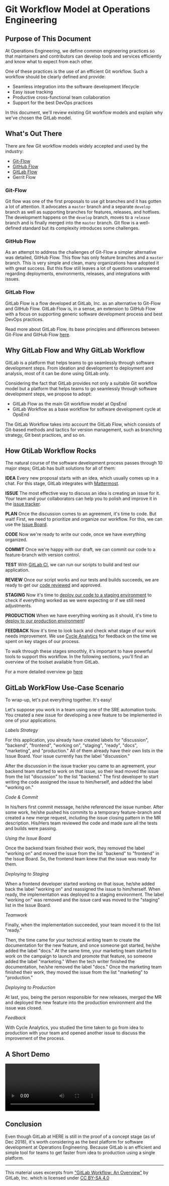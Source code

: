# Git Workflow Model at Operations Engineering

## Purpose of This Document

At Operations Engineering, we define common engineering practices so that maintainers and contributors can develop tools
 and services efficiently and know what to expect from each other. 

One of these practices is the use of an efficient Git workflow. Such a workflow should be clearly defined and provide:

 * Seamless integration into the software development lifecycle
 * Easy issue tracking 
 * Productive cross-functional team collaboration
 * Support for the best DevOps practices
 
In this document, we'll review existing Git workflow models and explain why we've chosen the GitLab model.

## What's Out There

There are few Git workflow models widely accepted and used by the industry:
* [Git-Flow](http://nvie.com/posts/a-successful-git-branching-model/)
* [GitHub Flow](http://scottchacon.com/2011/08/31/github-flow.html) 
* [GitLab Flow](https://docs.gitlab.com/ee/workflow/gitlab_flow.html)
* Gerrit Flow

### Git-Flow

Git flow was one of the first proposals to use git branches and it has gotten a lot of attention. It advocates a `master` 
branch and a separate `develop` branch as well as supporting branches for features, releases, and hotfixes. The development
 happens on the `develop` branch, moves to a `release` branch and is finally merged into the `master` branch. Git flow is a 
 well-defined standard but its complexity introduces some challenges.

### GitHub Flow

As an attempt to address the challenges of Git-Flow a simpler alternative was detailed, GitHub Flow. This flow has only 
feature branches and a `master` branch. This is very simple and clean, many organizations have adopted it with great 
success. But this flow still leaves a lot of questions unanswered regarding deployments, environments, releases, and 
integrations with issues.

### GitLab Flow

GitLab Flow is a flow developed at GitLab, Inc. as an alternative to Git-Flow and GitHub Flow. GitLab Flow is, 
in a sense, an extension to GitHub Flow with a focus on supporting generic software development process and best DevOps 
practices. 

Read more about GitLab Flow, its base principles and differences between Git-Flow and GitHub Flow 
[here](https://docs.gitlab.com/ee/workflow/gitlab_flow.html).
 
## Why GitLab Flow and Why GitLab Workflow

GitLab is a platform that helps teams to go seamlessly through software development steps. From ideation and development to deployment and analysis, most of it can be done using GitLab only.

Considering the fact that GitLab provides not only a suitable Git workflow model but a platform that helps teams to go 
seamlessly through software development steps, we propose to adopt:
 * GitLab Flow as the main Git workflow model at OpsEnd
 * GitLab Workflow as a base workflow for software development cycle at OpsEnd  

The GitLab Workflow takes into account the GitLab Flow, which consists of Git-based methods and tactics for version management, such as branching strategy, Git best practices, and so on.

## How GtiLab Workflow Rocks

The natural course of the software development process passes through 10 major steps; GitLab has built solutions for all of them:

**IDEA** Every new proposal starts with an idea, which usually comes up in a chat. For this stage, GitLab integrates with [Mattermost](https://about.gitlab.com/2015/08/18/gitlab-loves-mattermost/).

**ISSUE** The most effective way to discuss an idea is creating an issue for it. Your team and your collaborators can help you to polish and improve it in the [issue tracker](https://about.gitlab.com/2016/10/25/gitlab-workflow-an-overview/#gitlab-issue-tracker).

**PLAN** Once the discussion comes to an agreement, it's time to code. But wait! First, we need to prioritize and organize our workflow. For this, we can use the [Issue Board](https://about.gitlab.com/2016/10/25/gitlab-workflow-an-overview/#gitlab-issue-board).

**CODE** Now we're ready to write our code, once we have everything organized.

**COMMIT** Once we're happy with our draft, we can commit our code to a feature-branch with version control.

**TEST** With [GitLab CI](https://about.gitlab.com/gitlab-ci/), we can run our scripts to build and test our application.

**REVIEW** Once our script works and our tests and builds succeeds, we are ready to get our [code reviewed](https://about.gitlab.com/2016/10/25/gitlab-workflow-an-overview/#gitlab-code-review) and approved.

**STAGING** Now it's time to [deploy our code to a staging environment](https://about.gitlab.com/2016/08/05/continuous-integration-delivery-and-deployment-with-gitlab/) to check if everything worked as we were expecting or if we still need adjustments.

**PRODUCTION** When we have everything working as it should, it's time to [deploy to our production environment](https://about.gitlab.com/2016/08/05/continuous-integration-delivery-and-deployment-with-gitlab/)!

**FEEDBACK** Now it's time to look back and check what stage of our work needs improvement. We use [Cycle Analytics](https://about.gitlab.com/product/cycle-analytics/) for feedback on the time we spent on key stages of our process.

To walk through these stages smoothly, it's important to have powerful tools to support this workflow. In the following sections, you'll find an overview of the toolset available from GitLab.

For a more detailed overview go [here](https://about.gitlab.com/2016/10/25/gitlab-workflow-an-overview/#conclusions)

## GitLab WorkFlow Use-Case Scenario

To wrap-up, let's put everything together. It's easy!

Let's suppose you work in a team using one of the SRE automation tools. You created a new issue for developing a new feature to be implemented in one of your applications.

*Labels Strategy*

For this application, you already have created labels for "discussion", "backend", "frontend", "working on", "staging", 
"ready", "docs", "marketing", and "production." All of them already have their own lists in the Issue Board. Your issue 
currently has the label "discussion."

After the discussion in the issue tracker you came to an agreement, your backend team started to work on that issue, so 
their lead moved the issue from the list "discussion" to the list "backend." The first developer to start writing the 
code assigned the issue to him/herself, and added the label "working on."

*Code & Commit*

In his/hers first commit message, he/she referenced the issue number. After some work, he/she pushed his commits to a 
temporary feature-branch and created a new merge request, including the issue closing pattern in the MR description. 
His/Hers team reviewed the code and made sure all the tests and builds were passing.

*Using the Issue Board*

Once the backend team finished their work, they removed the label "working on" and moved the issue from the list 
"backend" to "frontend" in the Issue Board. So, the frontend team knew that the issue was ready for them.

*Deploying to Staging*

When a frontend developer started working on that issue, he/she added back the label "working on" and reassigned the 
issue to him/herself. When ready, the implementation was deployed to a staging environment. The label "working on" was 
removed and the issue card was moved to the "staging" list in the Issue Board.

*Teamwork*

Finally, when the implementation succeeded, your team moved it to the list "ready."

Then, the time came for your technical writing team to create the documentation for the new feature, and once someone 
got started, he/she added the label "docs." At the same time, your marketing team started to work on the campaign to 
launch and promote that feature, so someone added the label "marketing." When the tech writer finished the 
documentation, he/she removed the label "docs." Once the marketing team finished their work, they moved the issue from 
the list "marketing" to "production."

*Deploying to Production*

At last, you, being the person responsible for new releases, merged the MR and deployed the new feature into the 
production environment and the issue was closed.

*Feedback*

With Cycle Analytics, you studied the time taken to go from idea to production with your team and opened another issue 
to discuss the improvement of the process.

## A Short Demo

![A short demo video](media/gitlab_short_demo.mp4)

##  Conclusion

Even though GitLab at HERE is still in the proof of a concept stage (as of Dec 2018), it's worth considering as the best 
 platform for software development at Operations Engineering. Because GitLab is an efficient and simple tool for teams 
 to get faster from idea to production using a single platform.


- - - -

This material uses excerpts from ["GitLab Workflow: An Overview"](https://about.gitlab.com/2016/10/25/gitlab-workflow-an-overview/) by GitLab, Inc. which is licensed under [CC BY-SA 4.0](https://creativecommons.org/licenses/by-sa/4.0/)
